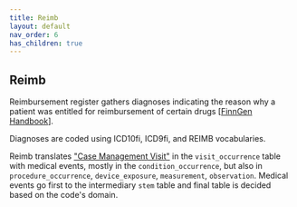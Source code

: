 ```yaml
---
title: Reimb
layout: default
nav_order: 6
has_children: true
---
```



## Reimb

Reimbursement register gathers diagnoses indicating the reason why a patient was entitled for reimbursement of certain drugs [[FinnGen Handbook](https://finngen.gitbook.io/finngen-analyst-handbook/finngen-data-specifics/red-library-data-individual-level-data/what-phenotype-files-are-available-in-sandbox-1/detailed-longitudinal-data/registers-in-the-detailed-longitudinal-data#drug-reimbursement-data-the-social-insurance-institution-kela-kansanelaekelaitos)]. 

Diagnoses are coded using ICD10fi, ICD9fi, and REIMB vocabularies. 

Reimb translates ["Case Management Visit"](https://athena.ohdsi.org/search-terms/terms/38004193) in the `visit_occurrence` table with medical events, mostly in the `condition_occurrence`, but also in `procedure_occurrence`,  `device_exposure`, `measurement`, `observation`. Medical events go first to the intermediary `stem` table and final table is decided based on the code's domain. 
